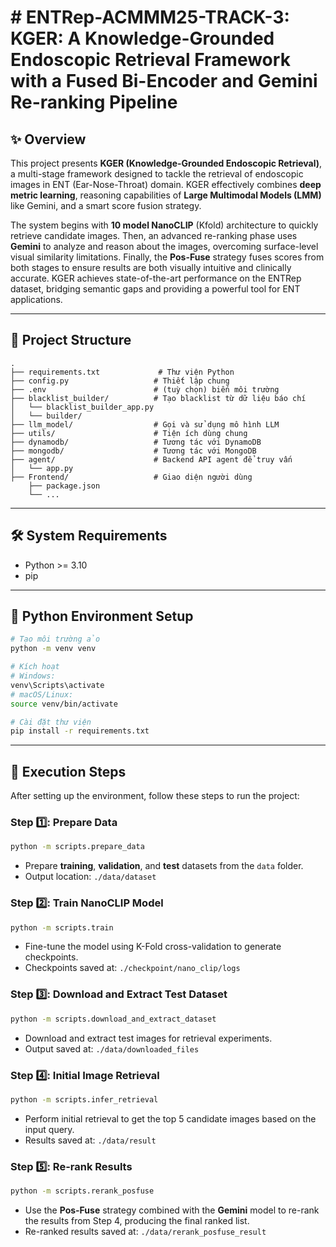 # # ENTRep-ACMMM25-TRACK-3: KGER: A Knowledge-Grounded Endoscopic Retrieval Framework with a Fused Bi-Encoder and Gemini Re-ranking Pipeline

## ✨ Overview

This project presents **KGER (Knowledge-Grounded Endoscopic Retrieval)**, a multi-stage framework designed to tackle the retrieval of endoscopic images in ENT (Ear-Nose-Throat) domain. KGER effectively combines **deep metric learning**, reasoning capabilities of **Large Multimodal Models (LMM)** like Gemini, and a smart score fusion strategy.

The system begins with **10 model NanoCLIP** (Kfold) architecture to quickly retrieve candidate images. Then, an advanced re-ranking phase uses **Gemini** to analyze and reason about the images, overcoming surface-level visual similarity limitations. Finally, the **Pos-Fuse** strategy fuses scores from both stages to ensure results are both visually intuitive and clinically accurate. KGER achieves state-of-the-art performance on the ENTRep dataset, bridging semantic gaps and providing a powerful tool for ENT applications.

---

## 📁 Project Structure

```
.
├── requirements.txt             # Thư viện Python
├── config.py                   # Thiết lập chung
├── .env                        # (tuỳ chọn) biến môi trường
├── blacklist_builder/          # Tạo blacklist từ dữ liệu báo chí
│   └── blacklist_builder_app.py
│   └── builder/
├── llm_model/                  # Gọi và sử dụng mô hình LLM
├── utils/                      # Tiện ích dùng chung
├── dynamodb/                   # Tương tác với DynamoDB
├── mongodb/                    # Tương tác với MongoDB
├── agent/                      # Backend API agent để truy vấn
│   └── app.py
├── Frontend/                   # Giao diện người dùng
    ├── package.json
    └── ...
```

---

## 🛠️ System Requirements

- Python >= 3.10
- pip

---

## 🧪 Python Environment Setup

```bash
# Tạo môi trường ảo
python -m venv venv

# Kích hoạt
# Windows:
venv\Scripts\activate
# macOS/Linux:
source venv/bin/activate

# Cài đặt thư viện
pip install -r requirements.txt
```

---

## 🧱 Execution Steps

After setting up the environment, follow these steps to run the project:

### Step 1️⃣: Prepare Data
```bash
python -m scripts.prepare_data
```
- Prepare **training**, **validation**, and **test** datasets from the `data` folder.
- Output location: `./data/dataset`

### Step 2️⃣: Train NanoCLIP Model
```bash
python -m scripts.train
```
- Fine-tune the model using K-Fold cross-validation to generate checkpoints.
- Checkpoints saved at: `./checkpoint/nano_clip/logs`

### Step 3️⃣: Download and Extract Test Dataset
```bash
python -m scripts.download_and_extract_dataset
```
-  Download and extract test images for retrieval experiments.
-  Output saved at: `./data/downloaded_files`

### Step 4️⃣: Initial Image Retrieval
```bash
python -m scripts.infer_retrieval
```
- Perform initial retrieval to get the top 5 candidate images based on the input query.
- Results saved at: `./data/result`

### Step 5️⃣: Re-rank Results
```bash
python -m scripts.rerank_posfuse
```
-  Use the **Pos-Fuse** strategy combined with the **Gemini** model to re-rank the results from Step 4, producing the final ranked list.
-  Re-ranked results saved at: `./data/rerank_posfuse_result`
